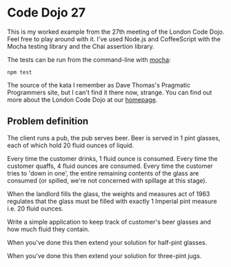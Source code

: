 Code Dojo 27
============
This is my worked example from the 27th meeting of the London Code Dojo. Feel free to play around with it. I've used Node.js and CoffeeScript with the Mocha testing library and the Chai assertion library.

The tests can be run from the command-line with [mocha](http://visionmedia.github.io/mocha/):
	
	npm test

The source of the kata I remember as Dave Thomas's Pragmatic Programmers site, but I can't find it there now, strange. You can find out more about the London Code Dojo at our [homepage](http://www.meetup.com/London-Code-Dojo/).
 
Problem definition
---
The client runs a pub, the pub serves beer. Beer is served in 1 pint glasses, each of which hold 20 fluid ounces of liquid.

Every time the customer drinks, 1 fluid ounce is consumed. Every time the customer quaffs, 4 fluid ounces are consumed. Every time the customer tries to 'down in one', the entire remaining contents of the glass are consumed (or spilled, we're not concerned with spillage at this stage). 

When the landlord fills the glass, the weights and measures act of 1963 regulates that the glass must be filled with exactly 1 Imperial pint measure i.e. 20 fluid ounces. 

Write a simple application to keep track of customer's beer glasses and how much fluid they contain. 

When you've done this then extend your solution for half-pint glasses.

When you've done this then extend your solution for three-pint jugs.

